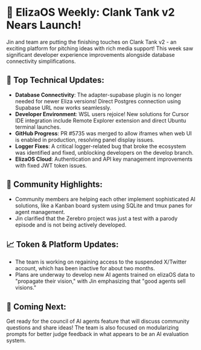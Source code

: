 # 🎉 ElizaOS Weekly: Clank Tank v2 Nears Launch!

Jin and team are putting the finishing touches on Clank Tank v2 - an exciting platform for pitching ideas with rich media support! This week saw significant developer experience improvements alongside database connectivity simplifications.

## 🚀 Top Technical Updates:
* **Database Connectivity**: The adapter-supabase plugin is no longer needed for newer Eliza versions! Direct Postgres connection using Supabase URL now works seamlessly.
* **Developer Environment**: WSL users rejoice! New solutions for Cursor IDE integration include Remote Explorer extension and direct Ubuntu terminal launches.
* **GitHub Progress**: PR #5735 was merged to allow iframes when web UI is enabled in production, resolving panel display issues.
* **Logger Fixes**: A critical logger-related bug that broke the ecosystem was identified and fixed, unblocking developers on the develop branch.
* **ElizaOS Cloud**: Authentication and API key management improvements with fixed JWT token issues.

## 💬 Community Highlights:
* Community members are helping each other implement sophisticated AI solutions, like a Kanban board system using SQLite and tmux panes for agent management.
* Jin clarified that the Zerebro project was just a test with a parody episode and is not being actively developed.

## 📈 Token & Platform Updates:
* The team is working on regaining access to the suspended X/Twitter account, which has been inactive for about two months.
* Plans are underway to develop new AI agents trained on elizaOS data to "propagate their vision," with Jin emphasizing that "good agents sell visions."

## 🔮 Coming Next:
Get ready for the council of AI agents feature that will discuss community questions and share ideas! The team is also focused on modularizing prompts for better judge feedback in what appears to be an AI evaluation system.